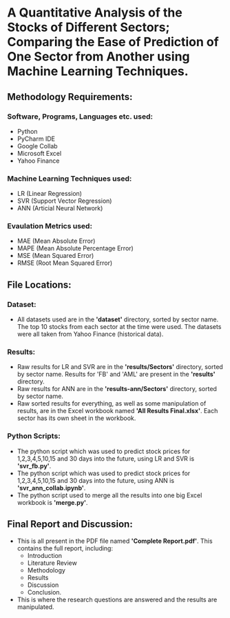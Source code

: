 # A Quantitative Analysis of the Stocks of Different Sectors; Comparing the Ease of Prediction of One Sector from Another using Machine Learning Techniques.

## Methodology Requirements:
### Software, Programs, Languages etc. used:
- Python
- PyCharm IDE
- Google Collab
- Microsoft Excel
- Yahoo Finance

### Machine Learning Techniques used:
- LR (Linear Regression)
- SVR (Support Vector Regression)
- ANN (Articial Neural Network)

### Evaulation Metrics used:
- MAE (Mean Absolute Error)
- MAPE (Mean Absolute Percentage Error)
- MSE (Mean Squared Error)
- RMSE (Root Mean Squared Error)

## File Locations:
### Dataset:
- All datasets used are in the **'dataset'** directory, sorted by sector name. The top 10 stocks from each sector at the time were used. The datasets were all taken from Yahoo Finance (historical data).

### Results:
- Raw results for LR and SVR are in the **'results/Sectors'** directory, sorted by sector name. Results for 'FB' and 'AML' are present in the **'results'** directory.
- Raw results for ANN are in the **'results-ann/Sectors'** directory, sorted by sector name.
- Raw sorted results for everything, as well as some manipulation of results, are in the Excel workbook named **'All Results Final.xlsx'**. Each sector has its own sheet in the workbook.

### Python Scripts:
- The python script which was used to predict stock prices for 1,2,3,4,5,10,15 and 30 days into the future, using LR and SVR is **'svr_fb.py'**.
- The python script which was used to predict stock prices for 1,2,3,4,5,10,15 and 30 days into the future, using ANN is **'svr_ann_collab.ipynb'**.
- The python script used to merge all the results into one big Excel workbook is **'merge.py'**.

## Final Report and Discussion:
- This is all present in the PDF file named **'Complete Report.pdf'**. This contains the full report, including:
    - Introduction
    - Literature Review
    - Methodology
    - Results
    - Discussion
    - Conclusion.
- This is where the research questions are answered and the results are manipulated. 

